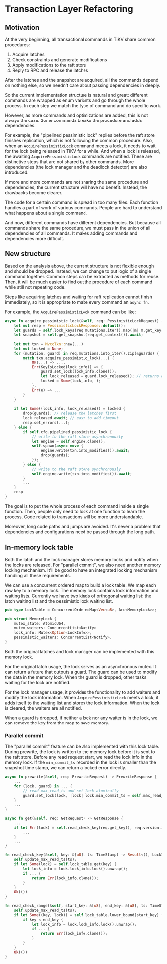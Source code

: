 # Transaction Layer Refactoring

## Motivation

At the very beginning, all transactional commands in TiKV share common procedures:

1. Acquire latches
2. Check constraints and generate modifications
3. Apply modifications to the raft store
4. Reply to RPC and release the latches

After the latches and the snapshot are acquired, all the commands depend on nothing else, so we needn't care about passing dependencies in deeply.

So the current implementation structure is natural and great: different commands are wrapped as enum variants and go through the whole process. In each step we match the type of command and do specific work.

However, as more commands and optimizations are added, this is not always the case. Some commands breaks the procedure and adds dependencies.

For example, the "pipelined pessimistic lock" replies before the raft store finishes replication, which is not following the common procedure. Also, when an `AcquirePessimisticLock` command meets a lock, it needs to wait for the lock being released in TiKV for a while. And when a lock is released, the awaiting `AcquirePessimisticLock` commands are notified. These are distinctive steps that are not shared by other commands. More dependencies (the lock manager and the deadlock detector) are also introduced.

If more and more commands are not sharing the same procedure and dependencies, the current structure will have no benefit. Instead, the drawbacks become clearer.

The code for a certain command is spread in too many files. Each function handles a part of work of various commands. People are hard to understand what happens about a single command.

And now, different commands have different dependencies. But because all commands share the same procedure, we must pass in the union of all dependencies of all commands. It makes adding commands and dependencies more difficult.

## New structure

Based on the analysis above, the current structure is not flexible enough and should be dropped. Instead, we can change to put logic of a single command together. Common steps can be extracted as methods for reuse. Then, it will be much easier to find out the procedure of each command while still not repeating code.

Steps like acquiring latches and waiting for raft replication cannot finish immediately, so it is appropriate to make every command an `async fn`.

For example, the `AcquirePessimisticLock` command can be like:

```rust
async fn acquire_pessimistic_lock(&self, req: PessimisticLockRequest) -> PessimisticLockResponse {
    let mut resp = PessimisticLockResponse::default();
    let guards = self.lock_keys(req.mutations.iter().map(|m| m.get_key())).await;
    let snapshot = self.get_snapshot(req.get_context()).await;
    
    let mut txn = MvccTxn::new(...);
    let mut locked = None;
    for (mutation, guard) in req.mutations.into_iter().zip(&guards) {
        match txn.acquire_pessimistic_lock(...) {
            Ok(...) => ...,
            Err(KeyIsLocked(lock_info)) => {
                guard.set_lock(lock_info.clone());
                let lock_released = guard.lock_released(); // returns a future which is ready when the lock is released
                locked = Some(lock_info, );
            },
            Err(e) => ...
        }
    }
    
    if let Some((lock_info, lock_released)) = locked {
        drop(guards); // release the latches first
        lock_released.await; // easy to add timeout
        resp.set_errors(...);
    } else {
        if self.cfg.pipelined_pessimistic_lock {
            // write to the raft store asynchronously
            let engine = self.engine.clone();
            self.spawn(async move {
                engine.write(txn.into_modifies()).await;
                drop(guards);
            });
        } else {
            // write to the raft store synchronously
            self.engine.write(txn.into_modifies()).await; 
        }
        ...
    }
    resp
}
```

The goal is to put the whole process of each command inside a single function. Then, people only need to look at one function to learn the process. Code related to transactions will be more understandable.

Moreover, long code paths and jumps are avoided. It's never a problem that dependencies and configurations need be passed through the long path.

## In-memory lock table

Both the latch and the lock manager stores memory locks and notify when the locks are released. For "parallel commit", we also need another memory locking mechanism. It'll be good to have an integrated locking mechanism handling all these requirements.

We can use a concurrent ordered map to build a lock table. We map each raw key to a memory lock. The memory lock contains lock information and waiting lists. Currently we have two kinds of orthogonal waiting list: the latch waiting list and the pessimistic lock waiting list. 

```rust
pub type LockTable = ConcurrentOrderedMap<Vec<u8>, Arc<MemoryLock>>;

pub struct MemoryLock {
    mutex_state: AtomicU64,
    mutex_waiters: ConcurrentList<Notify>
    lock_info: Mutex<Option<LockInfo>>,
    pessimistic_waiters: ConcurrentList<Notify>,
}
```

Both the original latches and lock manager can be implemented with this memory lock.

For the original latch usage, the lock serves as an asynchronous mutex. It can return a future that outputs a guard. The guard can be used to modify the data in the memory lock. When the guard is dropped, other tasks waiting for the lock are notified.

For the lock manager usage, it provides the functionality to add waiters and modify the lock information. When `AcquirePessimisticLock` meets a lock, it adds itself to the waiting list and stores the lock information. When the lock is cleared, the waiters are all notified.

When a guard is dropped, if neither a lock nor any waiter is in the lock, we can remove the key from the map to save memory.

### Parallel commit

The "parallel commit" feature can be also implemented with this lock table. During prewrite, the lock is written to the memory lock before it is sent to the raft store. Before any read request start, we read the lock info in the memory lock. If the `min_commit_ts` recorded in the lock is smaller than the snapshot time stamp, we can return a locked error directly.

```rust
async fn prewrite(&self, req: PrewriteRequest) -> PrewriteResponse {
    ...
    for (lock, guard) in ... {
        // read max_read_ts and set lock atomically
        guard.set_lock(lock, |lock| lock.min_commit_ts = self.max_read_ts() + 1);
    }
    ...
}

async fn get(&self, req: GetRequest) -> GetResponse {
    ...
    if let Err(lock) = self.read_check_key(req.get_key(), req.version.into()) {
        ...
    }
    ...
}

fn read_check_key(&self, key: &[u8], ts: TimeStamp) -> Result<(), LockInfo> {
    self.update_max_read_ts(ts);
    if let Some(lock) = self.lock_table.get(key) {
        let lock_info = lock.lock_info.lock().unwrap();
        if ... {
            return Err(lock_info.clone());
        }
    }
    Ok(())
}

fn read_check_range(&self, start_key: &[u8], end_key: &[u8], ts: TimeStamp) -> Result<(), LockInfo> {
    self.update_max_read_ts(ts);
    if let Some((key, lock)) = self.lock_table.lower_bound(start_key) {
        if key < end_key {
            let lock_info = lock.lock_info.lock().unwrap();
            if ... {
                return Err(lock_info.clone());
            }
        }
    }
    Ok(())
}
```

